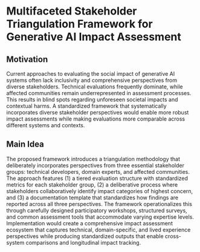# Multifaceted Stakeholder Triangulation Framework for Generative AI Impact Assessment

## Motivation
Current approaches to evaluating the social impact of generative AI systems often lack inclusivity and comprehensive perspectives from diverse stakeholders. Technical evaluations frequently dominate, while affected communities remain underrepresented in assessment processes. This results in blind spots regarding unforeseen societal impacts and contextual harms. A standardized framework that systematically incorporates diverse stakeholder perspectives would enable more robust impact assessments while making evaluations more comparable across different systems and contexts.

## Main Idea
The proposed framework introduces a triangulation methodology that deliberately incorporates perspectives from three essential stakeholder groups: technical developers, domain experts, and affected communities. The approach features (1) a tiered evaluation structure with standardized metrics for each stakeholder group, (2) a deliberative process where stakeholders collaboratively identify impact categories of highest concern, and (3) a documentation template that standardizes how findings are reported across all three perspectives. The framework operationalizes this through carefully designed participatory workshops, structured surveys, and common assessment tools that accommodate varying expertise levels. Implementation would create a comprehensive impact assessment ecosystem that captures technical, domain-specific, and lived experience perspectives while producing standardized outputs that enable cross-system comparisons and longitudinal impact tracking.